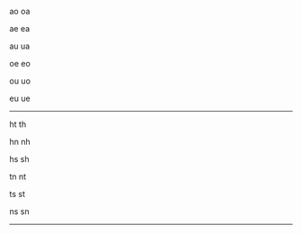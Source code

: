 ao 
oa

ae
ea

au
ua

oe
eo

ou
uo

eu
ue

-------

ht
th

hn
nh

hs
sh

tn
nt

ts
st

ns
sn

-------

